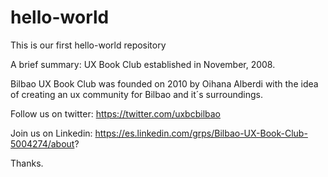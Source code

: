 # hello-world
This is our first hello-world repository

A brief summary:
UX Book Club established in November, 2008. 

Bilbao UX Book Club was founded on 2010 by Oihana Alberdi with the idea of creating an ux community for Bilbao and it´s surroundings.

Follow us on twitter: https://twitter.com/uxbcbilbao

Join us on Linkedin: https://es.linkedin.com/grps/Bilbao-UX-Book-Club-5004274/about?

Thanks.
